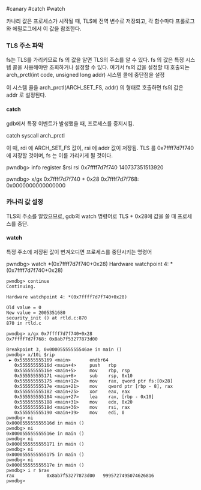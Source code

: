 #canary #catch #watch 

카나리 값은 프로세스가 시작될 때, TLS에 전역 변수로 저장되고, 각 함수마다 프롤로그와 에필로그에서 이 값을 참조한다.

### TLS 주소 파악

fs는 TLS를 가리키므로 fs 의 값을 알면 TLS의 주소를 알 수 있다.
fs 의 값은 특정 시스템 콜을 사용해야만 조회하거나 설정할 수 있다.
여기서 fs의 값을 설정할 때 호출되는 arch_prctl(int code, unsigned long addr) 시스템 콜에 중단점을 설정

이 시스템 콜을 arch_prctl(ARCH_SET_FS, addr) 의 형태로 호출하면 fs의 값은 addr 로 설정된다.

#### catch
gdb에서 특정 이벤트가 발생했을 때, 프로세스를 중지시킴.

catch syscall arch_prctl

이 때, rdi 에 ARCH_SET_FS 값이,
rsi 에 addr 값이 저장됨.
TLS 를 0x7ffff7d7f740 에 저장할 것이며, fs 는 이를 가리키게 될 것이다.

pwndbg> info register $rsi
rsi 0x7ffff7d7f740 140737351513920

pwndbg> x/gx 0x7ffff7d7f740 + 0x28
0x7ffff7d7f768: 0x0000000000000000

### 카나리 값 설정
TLS의 주소를 알았으므로, gdb의 watch 명령어로 TLS + 0x28에 값을 쓸 때 프로세스를 중단.

#### watch
특정 주소에 저장된 값이 변겨오디면 프로세스를 중단시키는 명령어

pwndbg> watch *(0x7ffff7d7f740+0x28)
Hardware watchpoint 4: *(0x7ffff7d7f740+0x28)

```
pwndbg> continue
Continuing.

Hardware watchpoint 4: *(0x7ffff7d7f740+0x28)

Old value = 0
New value = 2005351680
security_init () at rtld.c:870
870	in rtld.c
```

```
pwndbg> x/gx 0x7ffff7d7f740+0x28
0x7ffff7d7f768:	0x8ab7f53277873d00
```
```
Breakpoint 3, 0x00005555555546ae in main ()
pwndbg> x/10i $rip
 ► 0x555555555169 <main>       endbr64
   0x55555555516d <main+4>     push   rbp
   0x55555555516e <main+5>     mov    rbp, rsp
   0x555555555171 <main+8>     sub    rsp, 0x10   
   0x555555555175 <main+12>    mov    rax, qword ptr fs:[0x28]
   0x55555555517e <main+21>    mov    qword ptr [rbp - 8], rax
   0x555555555182 <main+25>    xor    eax, eax
   0x555555555184 <main+27>    lea    rax, [rbp - 0x10]
   0x555555555188 <main+31>    mov    edx, 0x20
   0x55555555518d <main+36>    mov    rsi, rax
   0x555555555190 <main+39>    mov    edi, 0
pwndbg> ni
0x000055555555516d in main ()
pwndbg> ni
0x000055555555516e in main ()
pwndbg> ni
0x0000555555555171 in main ()
pwndbg> ni
0x0000555555555175 in main ()
pwndbg> ni
0x000055555555517e in main ()
pwndbg> i r $rax
rax            0x8ab7f53277873d00	9995727495074626816
pwndbg> 
```